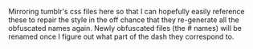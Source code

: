 Mirroring tumblr's css files here so that I can hopefully easily reference these to repair the style in the off chance that they re-generate all the obfuscated names again. Newly obfuscated files (the # names) will be renamed once I figure out what part of the dash they correspond to.
